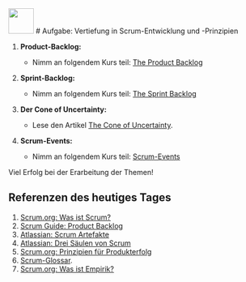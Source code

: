 <img src="Techstarter.svg" style="height: 50px; width: auto">
# Aufgabe: Vertiefung in Scrum-Entwicklung und -Prinzipien

1. **Product-Backlog:**
   - Nimm an folgendem Kurs teil: [The Product Backlog](https://www.scrum.org/learning-series/product-backlog/)

2. **Sprint-Backlog:**
   - Nimm an folgendem Kurs teil: [The Sprint Backlog](https://www.scrum.org/learning-series/sprint-backlog/)

3. **Der Cone of Uncertainty:**
   - Lese den Artikel [The Cone of Uncertainty](https://www.scrumexpert.com/knowledge/the-cone-of-uncertainty/).

4. **Scrum-Events:**
   - Nimm an folgendem Kurs teil: [Scrum-Events](https://www.scrum.org/learning-series/scrum-events/)


Viel Erfolg bei der Erarbeitung der Themen!

## Referenzen des heutiges Tages

1. [Scrum.org: Was ist Scrum?](https://www.scrum.org/resources/what-scrum-module)
2. [Scrum Guide: Product Backlog](https://scrumguide.de/product-backlog/)
3. [Atlassian: Scrum Artefakte](https://www.atlassian.com/de/agile/scrum/artifacts)
4. [Atlassian: Drei Säulen von Scrum](https://www.atlassian.com/de/agile/project-management/3-pillars-scrum)
5. [Scrum.org: Prinzipien für Produkterfolg](https://www.scrum.org/resources/blog/prinzipien-sind-essentiell-fur-produkterfolg)
6. [Scrum-Glossar](https://www.scrum.org/resources/scrum-glossary).
7. [Scrum.org: Was ist Empirik?](https://www.scrum.org/learning-series/empiricism/what-is-empiricism-)

